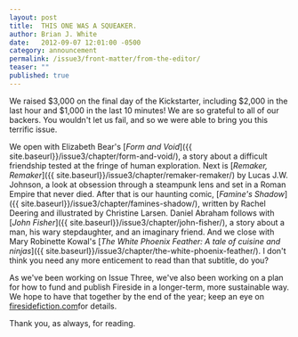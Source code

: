 ```yaml
---
layout: post
title:  THIS ONE WAS A SQUEAKER.
author: Brian J. White
date:   2012-09-07 12:01:00 -0500
category: announcement
permalink: /issue3/front-matter/from-the-editor/
teaser: ""
published: true
---
```


We raised $3,000 on the final day of the Kickstarter, including $2,000 in the last hour and $1,000 in the last 10 minutes! We are so grateful to all of our backers. You wouldn't let us fail, and so we were able to bring you this terrific issue.

We open with Elizabeth Bear's [_Form and Void_]({{ site.baseurl}}/issue3/chapter/form-and-void/), a story about a difficult friendship tested at the fringe of human exploration. Next is [_Remaker, Remaker_]({{ site.baseurl}}/issue3/chapter/remaker-remaker/) by Lucas J.W. Johnson, a look at obsession through a steampunk lens and set in a Roman Empire that never died. After that is our haunting comic, [_Famine's Shadow_]({{ site.baseurl}}/issue3/chapter/famines-shadow/), written by Rachel Deering and illustrated by Christine Larsen. Daniel Abraham follows with [_John Fisher_]({{ site.baseurl}}/issue3/chapter/john-fisher/), a story about a man, his wary stepdaughter, and an imaginary friend. And we close with Mary Robinette Kowal's [_The White Phoenix Feather: A tale of cuisine and ninjas_]({{ site.baseurl}}/issue3/chapter/the-white-phoenix-feather/). I don't think you need any more enticement to read than that subtitle, do you?

As we've been working on Issue Three, we've also been working on a plan for how to fund and publish Fireside in a longer-term, more sustainable way. We hope to have that together by the end of the year; keep an eye on [firesidefiction.com](ttp://www.firesidefiction.com)for details.

Thank you, as always, for reading.
